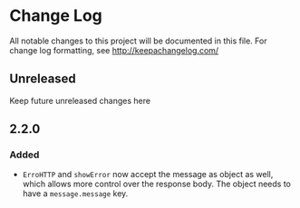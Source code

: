 # Change Log
All notable changes to this project will be documented in this file. For change log formatting, see http://keepachangelog.com/

## Unreleased

Keep future unreleased changes here

## 2.2.0

### Added

- `ErroHTTP` and `showError` now accept the message as object as well, which allows more control over the response body. The object needs to have a `message.message` key.
